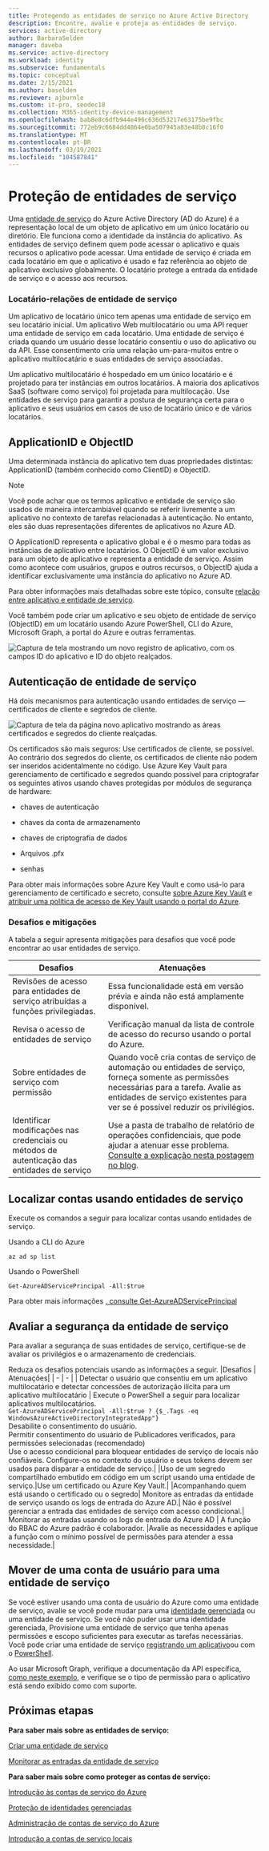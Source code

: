 ```yaml
---
title: Protegendo as entidades de serviço no Azure Active Directory
description: Encontre, avalie e proteja as entidades de serviço.
services: active-directory
author: BarbaraSelden
manager: daveba
ms.service: active-directory
ms.workload: identity
ms.subservice: fundamentals
ms.topic: conceptual
ms.date: 2/15/2021
ms.author: baselden
ms.reviewer: ajburnle
ms.custom: it-pro, seodec18
ms.collection: M365-identity-device-management
ms.openlocfilehash: bab8e8c6dfb944e496c636d53217e63175be9fbc
ms.sourcegitcommit: 772eb9c6684dd4864e0ba507945a83e48b8c16f0
ms.translationtype: MT
ms.contentlocale: pt-BR
ms.lasthandoff: 03/19/2021
ms.locfileid: "104587841"
---
```

# <a name="securing-service-principals"></a>Proteção de entidades de serviço

Uma [entidade de serviço](../develop/app-objects-and-service-principals.md) do Azure Active Directory (AD do Azure) é a representação local de um objeto de aplicativo em um único locatário ou diretório.  Ele funciona como a identidade da instância do aplicativo. As entidades de serviço definem quem pode acessar o aplicativo e quais recursos o aplicativo pode acessar. Uma entidade de serviço é criada em cada locatário em que o aplicativo é usado e faz referência ao objeto de aplicativo exclusivo globalmente. O locatário protege a entrada da entidade de serviço e o acesso aos recursos.  

### <a name="tenant-service-principal-relationships"></a>Locatário-relações de entidade de serviço
Um aplicativo de locatário único tem apenas uma entidade de serviço em seu locatário inicial. Um aplicativo Web multilocatário ou uma API requer uma entidade de serviço em cada locatário. Uma entidade de serviço é criada quando um usuário desse locatário consentiu o uso do aplicativo ou da API. Esse consentimento cria uma relação um-para-muitos entre o aplicativo multilocatário e suas entidades de serviço associadas.

Um aplicativo multilocatário é hospedado em um único locatário e é projetado para ter instâncias em outros locatários. A maioria dos aplicativos SaaS (software como serviço) foi projetada para multilocação. Use entidades de serviço para garantir a postura de segurança certa para o aplicativo e seus usuários em casos de uso de locatário único e de vários locatários.

## <a name="applicationid-and-objectid"></a>ApplicationID e ObjectID

Uma determinada instância do aplicativo tem duas propriedades distintas: ApplicationID (também conhecido como ClientID) e ObjectID.

> [!NOTE] 
> Você pode achar que os termos aplicativo e entidade de serviço são usados de maneira intercambiável quando se referir livremente a um aplicativo no contexto de tarefas relacionadas à autenticação. No entanto, eles são duas representações diferentes de aplicativos no Azure AD.
 

O ApplicationID representa o aplicativo global e é o mesmo para todas as instâncias de aplicativo entre locatários. O ObjectID é um valor exclusivo para um objeto de aplicativo e representa a entidade de serviço. Assim como acontece com usuários, grupos e outros recursos, o ObjectID ajuda a identificar exclusivamente uma instância do aplicativo no Azure AD.

Para obter informações mais detalhadas sobre este tópico, consulte [relação entre aplicativo e entidade de serviço](../develop/app-objects-and-service-principals.md).

Você também pode criar um aplicativo e seu objeto de entidade de serviço (ObjectID) em um locatário usando Azure PowerShell, CLI do Azure, Microsoft Graph, a portal do Azure e outras ferramentas. 

![Captura de tela mostrando um novo registro de aplicativo, com os campos ID do aplicativo e ID do objeto realçados.](./media/securing-service-accounts/secure-principal-image-1.png)

## <a name="service-principal-authentication"></a>Autenticação de entidade de serviço

Há dois mecanismos para autenticação usando entidades de serviço — certificados de cliente e segredos de cliente. 

![ Captura de tela da página novo aplicativo mostrando as áreas certificados e segredos do cliente realçadas.](./media/securing-service-accounts/secure-principal-certificates.png)

Os certificados são mais seguros: Use certificados de cliente, se possível. Ao contrário dos segredos do cliente, os certificados de cliente não podem ser inseridos acidentalmente no código. Use Azure Key Vault para gerenciamento de certificado e segredos quando possível para criptografar os seguintes ativos usando chaves protegidas por módulos de segurança de hardware:

* chaves de autenticação

* chaves da conta de armazenamento

* chaves de criptografia de dados

* Arquivos .pfx

* senhas 

Para obter mais informações sobre Azure Key Vault e como usá-lo para gerenciamento de certificado e secreto, consulte [sobre Azure Key Vault](../../key-vault/general/overview.md) e [atribuir uma política de acesso de Key Vault usando o portal do Azure](../../key-vault/general/assign-access-policy-portal.md). 

 ### <a name="challenges-and-mitigations"></a>Desafios e mitigações
A tabela a seguir apresenta mitigações para desafios que você pode encontrar ao usar entidades de serviço.


| Desafios| Atenuações |
| - | - |
| Revisões de acesso para entidades de serviço atribuídas a funções privilegiadas.| Essa funcionalidade está em versão prévia e ainda não está amplamente disponível. |
| Revisa o acesso de entidades de serviço| Verificação manual da lista de controle de acesso do recurso usando o portal do Azure. |
| Sobre entidades de serviço com permissão| Quando você cria contas de serviço de automação ou entidades de serviço, forneça somente as permissões necessárias para a tarefa. Avalie as entidades de serviço existentes para ver se é possível reduzir os privilégios. |
|Identificar modificações nas credenciais ou métodos de autenticação das entidades de serviço |Use a pasta de trabalho de relatório de operações confidenciais, que pode ajudar a atenuar esse problema. [Consulte a explicação nesta postagem no blog](https://techcommunity.microsoft.com/t5/azure-active-directory-identity/azure-ad-workbook-to-help-you-assess-solorigate-risk/ba-p/2010718).|

## <a name="find-accounts-using-service-principals"></a>Localizar contas usando entidades de serviço
Execute os comandos a seguir para localizar contas usando entidades de serviço.

Usando a CLI do Azure


`az ad sp list`

Usando o PowerShell

`Get-AzureADServicePrincipal -All:$true` 


Para obter mais informações [, consulte Get-AzureADServicePrincipal](/powershell/module/azuread/get-azureadserviceprincipal)

## <a name="assess-service-principal-security"></a>Avaliar a segurança da entidade de serviço

Para avaliar a segurança de suas entidades de serviço, certifique-se de avaliar os privilégios e o armazenamento de credenciais.

Reduza os desafios potenciais usando as informações a seguir.
|Desafios | Atenuações|
| - | - |
| Detectar o usuário que consentiu em um aplicativo multilocatário e detectar concessões de autorização ilícita para um aplicativo multilocatário | Execute o PowerShell a seguir para localizar aplicativos multilocatários.<br>`Get-AzureADServicePrincipal -All:$true ? {$_.Tags -eq WindowsAzureActiveDirectoryIntegratedApp"}`<br>Desabilite o consentimento do usuário. <br>Permitir consentimento do usuário de Publicadores verificados, para permissões selecionadas (recomendado) <br> Use o acesso condicional para bloquear entidades de serviço de locais não confiáveis. Configure-os no contexto do usuário e seus tokens devem ser usados para disparar a entidade de serviço.|
|Uso de um segredo compartilhado embutido em código em um script usando uma entidade de serviço.|Use um certificado ou Azure Key Vault.|
|Acompanhando quem está usando o certificado ou o segredo| Monitore as entradas da entidade de serviço usando os logs de entrada do Azure AD.|
Não é possível gerenciar a entrada das entidades de serviço com acesso condicional.| Monitorar as entradas usando os logs de entrada do Azure AD
| A função do RBAC do Azure padrão é colaborador. |Avalie as necessidades e aplique a função com o mínimo possível de permissões para atender a essa necessidade.|

## <a name="move-from-a-user-account-to-a-service-principal"></a>Mover de uma conta de usuário para uma entidade de serviço  
Se você estiver usando uma conta de usuário do Azure como uma entidade de serviço, avalie se você pode mudar para uma [identidade gerenciada](../../app-service/overview-managed-identity.md?tabs=dotnet) ou uma entidade de serviço. Se você não puder usar uma identidade gerenciada, Provisione uma entidade de serviço que tenha apenas permissões e escopo suficientes para executar as tarefas necessárias. Você pode criar uma entidade de serviço [registrando um aplicativo](../develop/howto-create-service-principal-portal.md)ou com o [PowerShell](../develop/howto-authenticate-service-principal-powershell.md).

Ao usar Microsoft Graph, verifique a documentação da API específica, [como neste exemplo](/powershell/azure/create-azure-service-principal-azureps), e verifique se o tipo de permissão para o aplicativo está sendo exibido como com suporte.

## <a name="next-steps"></a>Próximas etapas

**Para saber mais sobre as entidades de serviço:**

[Criar uma entidade de serviço](../develop/howto-create-service-principal-portal.md)

 [Monitorar as entradas da entidade de serviço](../reports-monitoring/concept-sign-ins.md#sign-ins-report)

**Para saber mais sobre como proteger as contas de serviço:**

[Introdução às contas de serviço do Azure](service-accounts-introduction-azure.md)

[Proteção de identidades gerenciadas](service-accounts-managed-identities.md)

[Administração de contas de serviço do Azure](service-accounts-governing-azure.md)

[Introdução a contas de serviço locais](service-accounts-on-premises.md)